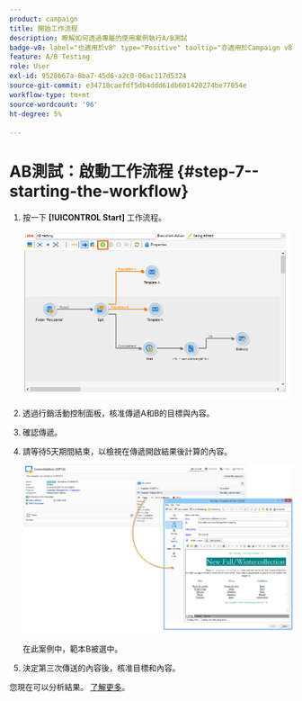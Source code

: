 ```yaml
---
product: campaign
title: 開始工作流程
description: 瞭解如何透過專屬的使用案例執行A/B測試
badge-v8: label="也適用於v8" type="Positive" tooltip="亦適用於Campaign v8"
feature: A/B Testing
role: User
exl-id: 9528b67a-8ba7-45d6-a2c0-06ac117d5324
source-git-commit: e34718caefdf5db4ddd61db601420274be77054e
workflow-type: tm+mt
source-wordcount: '96'
ht-degree: 5%

---
```


# AB測試：啟動工作流程 {#step-7--starting-the-workflow}



1. 按一下 **[!UICONTROL Start]** 工作流程。

   ![](assets/use_case_abtesting_startwkfl_001.png)

1. 透過行銷活動控制面板，核准傳遞A和B的目標與內容。
1. 確認傳遞。
1. 請等待5天期間結束，以檢視在傳遞開啟結果後計算的內容。

   ![](assets/use_case_abtesting_startwkfl_002.png)

   在此案例中，範本B被選中。

1. 決定第三次傳送的內容後，核准目標和內容。

您現在可以分析結果。 [了解更多](a-b-testing-uc-analyzing.md)。
